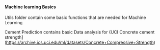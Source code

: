 #### Machine learning Basics

Utils folder contain some basic functions that are needed for Machine Learning

Cement Prediction contains basic Data analysis for {UCI Concrete cement strength](https://archive.ics.uci.edu/ml/datasets/Concrete+Compressive+Strength)

